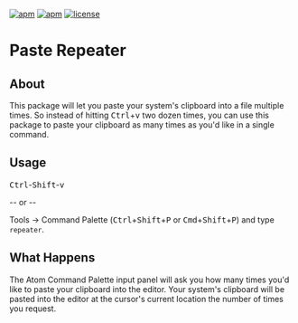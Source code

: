 [![apm](https://img.shields.io/apm/v/paste-repeater.svg?style=flat-square)](https://atom.io/packages/paste-repeater)
[![apm](https://img.shields.io/apm/dm/paste-repeater.svg?style=flat-square)](https://atom.io/packages/paste-repeater)
[![license](https://img.shields.io/github/license/philsinatra/AtomPasteRepeater.svg?style=flat-square)](https://github.com/philsinatra/AtomPasteRepeater/blob/master/LICENSE.md)

# Paste Repeater

## About
  This package will let you paste your system's clipboard into a file multiple times. So instead of hitting <kbd>Ctrl</kbd>+<kbd>v</kbd> two dozen times, you can use this package to paste your clipboard as many times as you'd like in a single command.

## Usage
<kbd>Ctrl</kbd>-<kbd>Shift</kbd>-<kbd>v</kbd>

-- or --

Tools -> Command Palette (<kbd>Ctrl</kbd>+<kbd>Shift</kbd>+<kbd>P</kbd> or <kbd>Cmd</kbd>+<kbd>Shift</kbd>+<kbd>P</kbd>) and type `repeater`.  

## What Happens
The Atom Command Palette input panel will ask you how many times you'd like to paste your clipboard into the editor. Your system's clipboard will be pasted into the editor at the cursor's current location the number of times you request.
